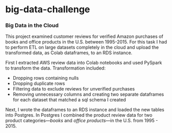 # big-data-challenge
<h3>Big Data in the Cloud</h3>
<p>
  This project examined customer reviews for verified Amazon purchases of books and office products in the U.S. between 1995-2015. For this task I had to perform ETL on large datasets completely in the cloud and upload the transformed data, as Colab dataframes, to an RDS instance.</p>  
<p>First I extracted AWS review data into Colab notebooks and used PySpark to transform the data. Transformation included: 
<ul>
  <li>Dropping rows containing nulls</li>
  <li>Dropping duplicate rows</li>
  <li>Filtering data to exclude reviews for unverified purchases</li>
  <li>Removing unnecessary columns and creating two separate dataframes for each dataset that matched a sql schema I created</li>
</ul>
</p>
<p>Next, I wrote the dataframes to an RDS instance and loaded the new tables into Postgres.  In Postgres I combined the product review data for two product categories—<i>books</i> and <i>office products</i>—in the U.S. from 1995 - 2015.</p>
